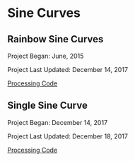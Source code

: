 # Sine Curves

## Rainbow Sine Curves

Project Began: June, 2015

Project Last Updated: December 14, 2017

[Processing Code](https://github.com/blwatkins/SineCurves/tree/master/RainbowSineCurves)

## Single Sine Curve

Project Began: December 14, 2017

Project Last Updated: December 18, 2017

[Processing Code](https://github.com/blwatkins/SineCurves/tree/master/SingleSineCurve)